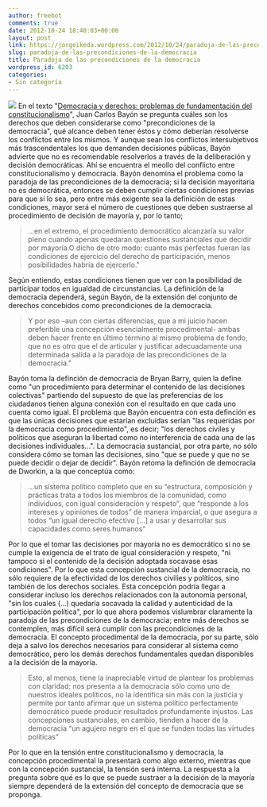```yaml
---
author: freebot
comments: true
date: 2012-10-24 18:40:03+00:00
layout: post
link: https://jorgeikeda.wordpress.com/2012/10/24/paradoja-de-las-precondiciones-de-la-democracia/
slug: paradoja-de-las-precondiciones-de-la-democracia
title: Paradoja de las precondiciones de la democracia
wordpress_id: 6203
categories:
- Sin categoría
---
```


[![](http://www.jorgeikeda.com/wordpress/wp-content/uploads/2012/10/IMG_20120622_133849-300x300.jpg)](http://instagram.com/p/ML79vTyafq/)
En el texto "[Democracia y derechos: problemas de fundamentación del constitucionalismo](http://www.upf.edu/filosofiadeldret/_pdf/bayon-democracia.pdf)", Juan Carlos Bayón se pregunta cuáles son los derechos que deben considerarse como "precondiciones de la democracia", qué alcance deben tener éstos y cómo deberían resolverse los conflictos entre los mismos. Y aunque sean los conflictos intersubjetivos más trascendentales los que demanden decisiones públicas, Bayón advierte que no es recomendable resolverlos a través de la deliberación  y decisión democráticas.  Ahí se encuentra el meollo del conflicto entre constitucionalismo y democracia. 
Bayón denomina el problema como la paradoja de las precondiciones de la democracia;  si la decisión mayoritaria no es  democrática, entonces se deben cumplir ciertas condiciones previas para que sí lo sea, pero entre más exigente sea la definición de estas condiciones, mayor será el número de cuestiones que deben sustraerse al procedimiento de decisión de mayoría y, por lo tanto; 




<blockquote>...en el extremo, el procedimiento democrático alcanzaría su valor pleno cuando apenas quedaran questiones sustanciales que decidir por mayoría.O dicho de otro modo: cuanto más perfectas fueran las condiciones de ejercicio del derecho de participación, menos posibilidades habría de ejercerlo."</blockquote>



Según entiendo, estas condiciones tienen que ver con la posibilidad de participar todos en igualdad de circunstancias. La definición de la democracia dependerá, según Bayón, de la extensión del conjunto de derechos concebidos como precondiciones de la democracia.




<blockquote>Y por eso –aun con ciertas diferencias, que a mi juicio hacen preferible una concepción esencialmente procedimental- ambas deben hacer frente en último término al mismo problema de fondo, que no es otro que el de articular y justificar
adecuadamente una determinada salida a la paradoja de las precondiciones de la democracia."</blockquote>



Bayón toma la definción de democracia de Bryan Barry, quien la define como "un procedimiento para determinar el contenido de las decisiones colectivas" partiendo del supuesto de que las preferencias de los ciudadanos tienen alguna conexión con el resultado en que cada uno cuenta como igual. El problema que Bayón encuentra con esta definción es que las únicas decisiones que estarían excluídas serían "las requeridas por la democracia como procedimiento", es decir; "los derechos civiles y políticos que aseguran la libertad como no interferencia de cada una de las decisiones individuales...".
La democracia sustancial, por otra parte, no sólo considera cómo se toman las decisiones, sino "que se puede y que no se puede decidir o dejar de decidir". Bayón retoma la definción de democracia de Dworkin, a la que conceptúa como:




<blockquote>...un sistema político completo que en su “estructura, composición y prácticas trata a todos los miembros de la comunidad, como individuos, con igual consideración y respeto”, que “responde a los intereses y opiniones de todos” de manera imparcial, o que asegura a todos “un igual derecho efectivo [...] a usar y desarrollar sus capacidades como seres humanos”</blockquote>



Por lo que el tomar las decisiones por mayoría no es democrático si no se cumple la exigencia de el trato de igual consideración y respeto, "ni tampoco si el contenido de la decisión adoptada socavase esas condiciones". Por lo que esta concepción sustancial de la democracia, no sólo requiere de la efectividad de los derechos civilies y políticos, sino también de los derechos sociales. Esta concepción  podría llegar a considerar  incluso los derechos relacionados con la autonomía personal, "sin los cuales (...) quedaría socavada la calidad y autenticidad de la participación política", por lo que ahora podemos vislumbrar claramente la paradoja de las precondiciones de la democracia; entre más derechos se contemplen, más difícil será cumplir con las precondiciones de la democracia. 
El concepto procedimental de la democracia, por su parte, sólo deja a salvo los derechos necesarios para considerar al sistema como democrático, pero los demás derechos fundamentales quedan disponibles a la decisión de la mayoría. 




<blockquote>Esto, al menos, tiene la inapreciable virtud de plantear los problemas con claridad: nos presenta a la democracia sólo como uno de nuestros ideales políticos, no la identifica sin más con la justicia y permite por tanto afirmar que un sistema político perfectamente democrático puede producir resultados profundamente injustos. Las concepciones sustanciales, en cambio, tienden a hacer de la democracia “un agujero negro en el que se funden todas las virtudes políticas”</blockquote>




Por lo que en la tensión entre constitucionalismo y democracia, la concepción procedimental la presentará como algo externo, mientras que con la concepción sustancial, la tensión será interna. La respuesta a la pregunta sobre qué es lo que se puede sustraer a la decisión de la mayoría siempre dependerá de la extensión del concepto de democracia que se proponga. 


